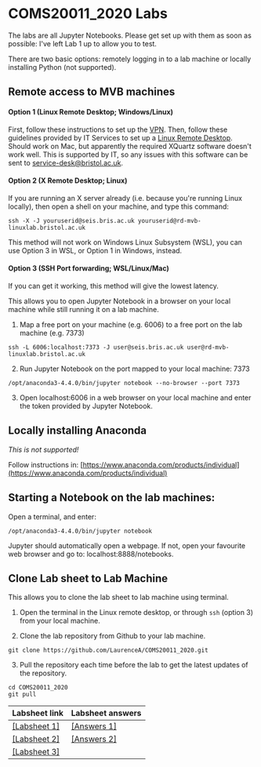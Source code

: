 # COMS20011_2020 Labs

The labs are all Jupyter Notebooks.  Please get set up with them as soon as possible: I've left Lab 1 up to allow you to test.

There are two basic options: remotely logging in to a lab machine or locally installing Python (not supported).

## Remote access to MVB machines

#### Option 1 (Linux Remote Desktop; Windows/Linux)
First, follow these instructions to set up the [VPN](https://uob.sharepoint.com/sites/itservices/SitePages/vpn-connect.aspx). Then, follow these guidelines provided by IT Services to set up a [Linux Remote Desktop](https://uob.sharepoint.com/sites/itservices/SitePages/fits-engineering-linux-x2go.aspx).  Should work on Mac, but apparently the required XQuartz software doesn't work well.  This is supported by IT, so any issues with this software can be sent to service-desk@bristol.ac.uk.

#### Option 2 (X Remote Desktop; Linux)
If you are running an X server already (i.e. because you're running Linux locally), then open a shell on your machine, and type this command: 
```
ssh -X -J youruserid@seis.bris.ac.uk youruserid@rd-mvb-linuxlab.bristol.ac.uk
```
This method will not work on Windows Linux Subsystem (WSL), you can use Option 3 in WSL, or Option 1 in Windows, instead.

#### Option 3 (SSH Port forwarding; WSL/Linux/Mac)
If you can get it working, this method will give the lowest latency.

This allows you to open Jupyter Notebook in a browser on your local machine while still running it on a lab machine.

1. Map a free port on your machine (e.g. 6006) to a free port on the lab machine (e.g. 7373)
```
ssh -L 6006:localhost:7373 -J user@seis.bris.ac.uk user@rd-mvb-linuxlab.bristol.ac.uk
```
       
2. Run Jupyter Notebook on the port mapped to your local machine: 7373
```
/opt/anaconda3-4.4.0/bin/jupyter notebook --no-browser --port 7373
```
      
3. Open localhost:6006 in a web browser on your local machine and enter the token provided by Jupyter Notebook.

## Locally installing Anaconda

*This is not supported!*

Follow instructions in:
[https://www.anaconda.com/products/individual](https://www.anaconda.com/products/individual)

## Starting a Notebook on the lab machines:
Open a terminal, and enter:
```
/opt/anaconda3-4.4.0/bin/jupyter notebook
```
Jupyter should automatically open a webpage. If not, open your favourite web browser and go to: localhost:8888/notebooks.

## Clone Lab sheet to Lab Machine
This allows you to clone the lab sheet to lab machine using terminal.

1. Open the terminal in the Linux remote desktop, or through `ssh` (option 3) from your local machine.

2. Clone the lab repository from Github to your lab machine.
```
git clone https://github.com/LaurenceA/COMS20011_2020.git
```
3. Pull the repository each time before the lab to get the latest updates of the repository.
```
cd COMS20011_2020
git pull
```

| Labsheet link | Labsheet answers |
|---------------|------------------|
|[[Labsheet 1]](https://github.com/LaurenceA/COMS20011_2020/blob/main/labs/lab_1/labsheet1.ipynb) | [[Answers 1]](https://github.com/LaurenceA/COMS20011_2020/blob/main/labs/lab_1/labsheet1_answers.ipynb) |
|[[Labsheet 2]](https://github.com/LaurenceA/COMS20011_2020/blob/main/labs/lab_2/labsheet2.ipynb) | [[Answers 2]](https://github.com/LaurenceA/COMS20011_2020/blob/main/labs/lab_2/labsheet2_answers.ipynb) |
|[[Labsheet 3]](https://github.com/LaurenceA/COMS20011_2020/blob/main/labs/lab_3/labsheet3.ipynb) |


